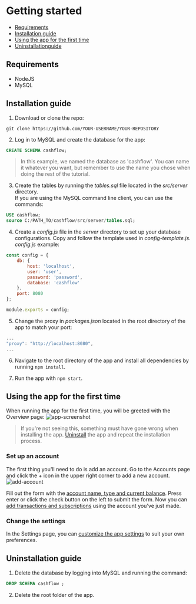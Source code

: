 # Getting started
- [Requirements](#requirements)
- [Installation guide](#installation-guide)
- [Using the app for the first time](#using-the-app-for-the-first-time)
- [Uninstallationguide](#uninstallation-guide)


## Requirements
- NodeJS
- MySQL


## Installation guide
1. Download or clone the repo:
```
git clone https://github.com/YOUR-USERNAME/YOUR-REPOSITORY
```

2. Log in to MySQL and create the database for the app:
```sql
CREATE SCHEMA cashflow;
```
> In this example, we named the database as 'cashflow'. You can name it whatever you want, but remember to use the name you chose when doing the rest of the tutorial.

3. Create the tables by running the *tables.sql* file located in the *src/server* directory.   
If you are using the MySQL command line client, you can use the commands:
```sql
USE cashflow;
source C:/PATH_TO/cashflow/src/server/tables.sql;
```

4. Create a *config.js* file in the *server* directory to set up your database configurations. Copy and follow the template used in *config-template.js*.   
*config.js* example:
```javascript
const config = {
    db: {
        host: 'localhost',
        user: 'user',
        password: 'password',
        database: 'cashflow'
    },
    port: 8080
};

module.exports = config;
```

5. Change the proxy in *packages.json* located in the root directory of the app to match your port:
```javascript
...
"proxy": "http://localhost:8080",
...
```

6. Navigate to the root directory of the app and install all dependencies by running `npm install`.

7. Run the app with `npm start`.


## Using the app for the first time
When running the app for the first time, you will be greeted with the Overview page:
![app-screenshot](https://i.imgur.com/hB7qeqJ.png)
> If you're not seeing this, something must have gone wrong when installing the app. 
> [Uninstall](#uninstallation-guide) the app and repeat the installation process.

### Set up an account
The first thing you'll need to do is add an account. 
Go to the Accounts page and click the + icon in the upper right corner to add a new account.   
![add-account](https://i.imgur.com/duBridY.png)

Fill out the form with the [account name, type and current balance](http://example.com/). Press enter or click the check button on the left to submit the form.
Now you can [add transactions and subscriptions](http://example.com/) using the account you've just made.

### Change the settings
In the Settings page, you can [customize the app settings](http://example.com) to suit your own preferences.


## Uninstallation guide
1. Delete the database by logging into MySQL and running the command:
```sql
DROP SCHEMA cashflow ;
```
2. Delete the root folder of the app.